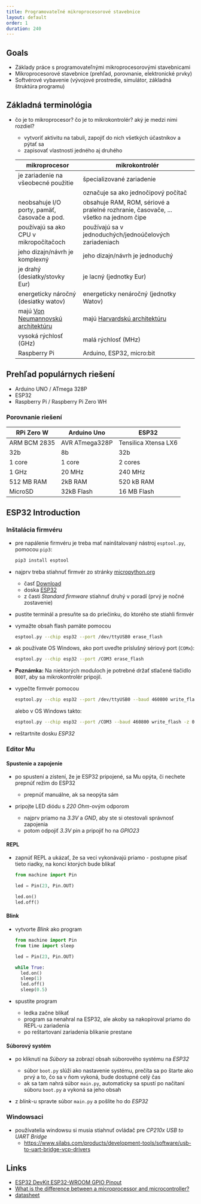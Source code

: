 ```yaml
---
title: Programovateľné mikroprocesorové stavebnice
layout: default 
order: 1
duration: 240
---
```


## Goals

- Základy práce s programovateľnými mikroprocesorovými stavebnicami
- Mikroprocesorové stavebnice (prehľad, porovnanie, elektronické prvky)
- Softvérové vybavenie (vývojové prostredie, simulátor, základná štruktúra programu)


## Základná terminológia

* čo je to mikroprocesor? čo je to mikrokontrolér? aký je medzi nimi rozdiel?
    * vytvoriť aktivitu na tabuli, zapojiť do nich všetkých účastníkov a pýtať sa
    * zapisovať vlastnosti jedného aj druhého

    | mikroprocesor | mikrokontrolér |
    |---------------|----------------|
    | je zariadenie na všeobecné použitie | špecializované zariadenie |
    | | označuje sa ako jednočipový počítač |
    | neobsahuje I/O porty, pamäť, časovače a pod. | obsahuje RAM, ROM, sériové a pralelné rozhranie, časovače, ... všetko na jednom čipe |
    | používajú sa ako CPU v mikropočítačoch | používajú sa v jednoduchých/jednoúčelových zariadeniach |
    | jeho dizajn/návrh je komplexný | jeho dizajn/návrh je jednoduchý |
    | je drahý (desiatky/stovky Eur) | je lacný (jednotky Eur) |
    | energeticky náročný (desiatky watov) | energeticky nenáročný (jednotky Watov) |
    | majú [Von Neumannovskú architektúru](https://en.wikipedia.org/wiki/Von_Neumann_architecture) | majú [Harvardskú architektúru](https://en.wikipedia.org/wiki/Harvard_architecture) |
    | vysoká rýchlosť (GHz) | malá rýchlosť (MHz) |
    | Raspberry Pi | Arduino, ESP32, micro:bit |


## Prehľad populárnych riešení

* Arduino UNO / ATmega 328P
* ESP32
* Raspberry Pi / Raspberry Pi Zero WH

### Porovnanie riešení

| RPi Zero W | Arduino Uno | ESP32 |
|------|------|--------|
| ARM BCM 2835 | AVR ATmega328P | Tensilica Xtensa LX6 |
| 32b | 8b | 32b |
| 1 core | 1 core | 2 cores |
| 1 GHz | 20 MHz | 240 MHz |
| 512 MB RAM | 2kB RAM | 520 kB RAM |
| MicroSD | 32kB Flash | 16 MB Flash |


## ESP32 Introduction

### Inštalácia firmvéru

* pre napálenie firmvéru je treba mať nainštalovaný nástroj `esptool.py`, pomocou `pip3`:
  ```bash
  pip3 install esptool
  ```

* najprv treba stiahnuť firmvér zo stránky [micropython.org](http://micropython.org/) 
    * časť [Download](http://micropython.org/download)
    * doska [ESP32](http://micropython.org/download)
    * z časti _Standard firmware_ stiahnuť druhý v poradí (prvý je nočné zostavenie)

* pustite terminál a presuňte sa do priečinku, do ktorého ste stiahli firmvér

* vymažte obsah flash pamäte pomocou
  ```bash
  esptool.py --chip esp32 --port /dev/ttyUSB0 erase_flash
  ```

* ak používate OS Windows, ako port uveďte príslušný sériový port (`COMx`):
  ```bash
  esptool.py --chip esp32 --port /COM3 erase_flash
  ```

* **Poznámka:** Na niektorých moduloch je potrebné držať stlačené tlačidlo `BOOT`, aby sa mikrokontrolér pripojil.

* vypečte firmvér pomocou
  ```bash
  esptool.py --chip esp32 --port /dev/ttyUSB0 --baud 460800 write_flash -z 0x1000 esp32-20190125-v1.10.bin
  ```

  alebo v OS Windows takto:
  ```bash
  esptool.py --chip esp32 --port /COM3 --baud 460800 write_flash -z 0x1000 esp32-20190125-v1.10.bin
  ```

* reštartnite dosku _ESP32_


### Editor Mu

#### Spustenie a zapojenie

* po spustení a zístení, že je ESP32 pripojené, sa Mu opýta, či nechete prepnúť režim do ESP32
    * prepnúť manuálne, ak sa neopýta sám

* pripojte LED diódu s _220 Ohm_-ovým odporom
    * najprv priamo na _3.3V_ a _GND_, aby ste si otestovali správnosť zapojenia
    * potom odpojiť _3.3V_ pin a pripojiť ho na _GPIO23_

#### REPL

* zapnúť REPL a ukázať, že sa veci vykonávajú priamo - postupne písať tieto riadky, na konci ktorých bude blikať
  ```python
  from machine import Pin

  led = Pin(23, Pin.OUT)

  led.on()
  led.off()
  ```

#### Blink

* vytvorte _Blink_ ako program
  ```python
  from machine import Pin
  from time import sleep

  led = Pin(23, Pin.OUT)

  while True:
    led.on()
    sleep(1)
    led.off()
    sleep(0.5)
  ```

* spustite program
    * ledka začne blikať
    * program sa nenahral na ESP32, ale akoby sa nakopíroval priamo do REPL-u zariadenia
    * po reštartovaní zariadenia blikanie prestane


#### Súborový systém

* po kliknutí na _Súbory_ sa zobrazí obsah súborového systému na _ESP32_
    * súbor `boot.py` slúži ako nastavenie systému, prečíta sa po štarte ako prvý a to, čo sa v ňom vykoná, bude dostupné celý čas
    * ak sa tam nahrá súbor `main.py`, automaticky sa spustí po načítaní súboru `boot.py` a vykoná sa jeho obsah

* z _blink_-u spravte súbor `main.py` a pošlite ho do _ESP32_

### Windowsaci

* používatelia windowsu si musia stiahnuť ovládač pre _CP210x USB to UART Bridge_
  * https://www.silabs.com/products/development-tools/software/usb-to-uart-bridge-vcp-drivers


## Links

* [ESP32 DevKit ESP32-WROOM GPIO Pinout](https://circuits4you.com/2018/12/31/esp32-devkit-esp32-wroom-gpio-pinout/)
* [What is the difference between a microprocessor and microcontroller?](https://www.quora.com/What-is-the-difference-between-a-microprocessor-and-microcontroller)
* [datasheet](files/esp32-wroom-32_datasheet_en.pdf)
